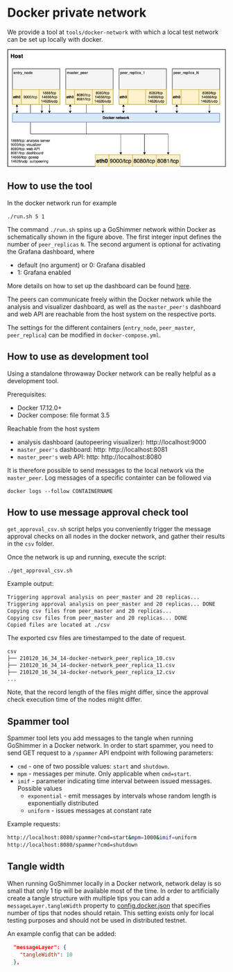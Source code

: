 # Docker private network

We provide a tool at `tools/docker-network` with which a local test network can be set up locally with docker. 
 
![Docker network](../../images/docker-network.png)


## How to use the tool

In the docker network run for example
```
./run.sh 5 1
```

The command `./run.sh` spins up a GoShimmer network within Docker as schematically shown in the figure above. The first integer input defines the number of `peer_replicas` `N`. The second argument is optional for activating the Grafana dashboard, where 
* default (no argument) or 0: Grafana disabled
* 1: Grafana enabled

More details on how to set up the dashboard can be found [here](https://github.com/iotaledger/goshimmer/wiki/Setup-up-a-GoShimmer-node-(Joining-the-pollen-testnet)#setting-up-the-grafana-dashboard).

The peers can communicate freely within the Docker network 
while the analysis and visualizer dashboard, as well as the `master_peer's` dashboard and web API are reachable from the host system on the respective ports.

The settings for the different containers (`entry_node`, `peer_master`, `peer_replica`) can be modified in `docker-compose.yml`.

## How to use as development tool
Using a standalone throwaway Docker network can be really helpful as a development tool. 

Prerequisites: 
- Docker 17.12.0+
- Docker compose: file format 3.5

Reachable from the host system
- analysis dashboard (autopeering visualizer): http://localhost:9000
- `master_peer's` dashboard: http: http://localhost:8081
- `master_peer's` web API: http: http://localhost:8080

It is therefore possible to send messages to the local network via the `master_peer`. Log messages of a specific containter can be followed via 
```
docker logs --follow CONTAINERNAME
```


## How to use message approval check tool

`get_approval_csv.sh` script helps you conveniently trigger the message approval checks on all nodes in the docker
network, and gather their results in the `csv` folder.

Once the network is up and running, execute the script:
```
./get_approval_csv.sh
```
Example output:
```
Triggering approval analysis on peer_master and 20 replicas...
Triggering approval analysis on peer_master and 20 replicas... DONE
Copying csv files from peer_master and 20 replicas...
Copying csv files from peer_master and 20 replicas... DONE
Copied files are located at ./csv
```
The exported csv files are timestamped to the date of request.
```
csv
├── 210120_16_34_14-docker-network_peer_replica_10.csv
├── 210120_16_34_14-docker-network_peer_replica_11.csv
├── 210120_16_34_14-docker-network_peer_replica_12.csv
...
```
Note, that the record length of the files might differ, since the approval check execution time of the nodes might differ.

## Spammer tool

Spammer tool lets you add messages to the tangle when running GoShimmer in a Docker network.
In order to start spammer, you need to send GET request to a `/spammer` API endpoint with following parameters:
* `cmd` - one of two possible values: `start` and `shutdown`.
* `mpm` - messages per minute. Only applicable when `cmd=start`. 
* `imif` - parameter indicating time interval between issued messages. Possible values
    * `exponential` -  emit messages by intervals whose random length is exponentially distributed
    * `uniform` - issues messages at constant rate

Example requests:

```bash
http://localhost:8080/spammer?cmd=start&mpm=1000&imif=uniform
http://localhost:8080/spammer?cmd=shutdown
```

## Tangle width

When running GoShimmer locally in a Docker network, network delay is so small that only 1 tip will be available most of the time. 
In order to artificially create a tangle structure with multiple tips you can add a `messageLayer.tangleWidth` property to [config.docker.json](tools/docker-network/config.docker.json)
that specifies number of tips that nodes should retain. This setting exists only for local testing purposes and should not be used in distributed testnet.  

An example config that can be added: 

```json
  "messageLayer": {
    "tangleWidth": 10
  },
```